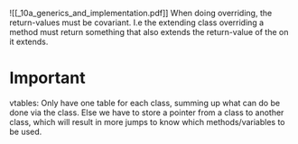 ![[_10a_generics_and_implementation.pdf]]
When doing overriding, the return-values must be covariant. I.e the extending class overriding a method must return something that also extends the return-value of the on it extends.

# Important
vtables: Only have one table for each class, summing up what can do be done via the class. Else we have to store a pointer from a class to another class, which will result in more jumps to know which methods/variables to be used.